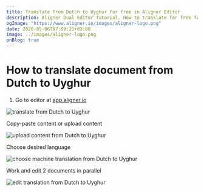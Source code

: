 ```yaml
---
title: Translate from Dutch to Uyghur for free in Aligner Editor
description: Aligner Dual Editor Tutorial. How to translate for free from Dutch to Uyghur. Aligner is multilingual document management platform. 
ogImage: "https://www.aligner.io/images/aligner-logo.png"
date: 2020-05-06T07:09:21+03:00
image: ../images/aligner-logo.png
onBlog: true
---
```


# How to translate document from Dutch to Uyghur

1. Go to editor at [app.aligner.io](https://app.aligner.io "Aligner App web page")

![translate from Dutch to Uyghur](../aligner-blank-editor.png "translate from Dutch to Uyghur")

Copy-paste content or upload content

![upload content from Dutch to Uyghur](../aligner-uploaded-document.png "upload content from Dutch to Uyghur")

Choose desired language

![choose machine translation from Dutch to Uyghur](../aligner-language-dropdown.png "choose machine translation from Dutch to Uyghur")

Work and edit 2 documents in parallel

![edit translation from Dutch to Uyghur](../aligner-double-sitded-editor.png "edit translation from Dutch to Uyghur")

